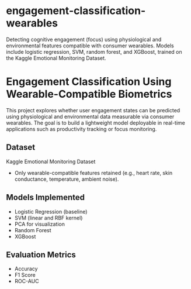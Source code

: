 # engagement-classification-wearables

Detecting cognitive engagement (focus) using physiological and environmental features compatible with consumer wearables. Models include logistic regression, SVM, random forest, and XGBoost, trained on the Kaggle Emotional Monitoring Dataset.


# Engagement Classification Using Wearable-Compatible Biometrics
This project explores whether user engagement states can be predicted using physiological and environmental data measurable via consumer wearables. The goal is to build a lightweight model deployable in real-time applications such as productivity tracking or focus monitoring.

## Dataset
Kaggle Emotional Monitoring Dataset  
- Only wearable-compatible features retained (e.g., heart rate, skin conductance, temperature, ambient noise).

## Models Implemented
- Logistic Regression (baseline)
- SVM (linear and RBF kernel)
- PCA for visualization
- Random Forest
- XGBoost

## Evaluation Metrics
- Accuracy
- F1 Score
- ROC-AUC
